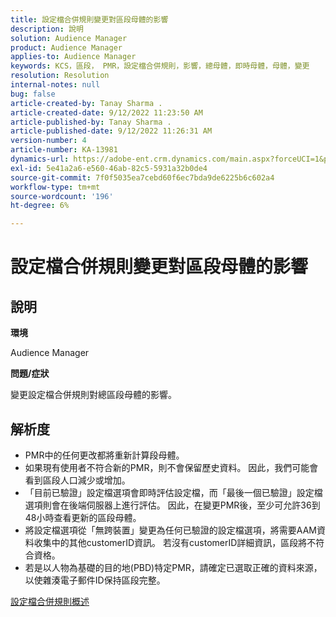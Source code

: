 ```yaml
---
title: 設定檔合併規則變更對區段母體的影響
description: 說明
solution: Audience Manager
product: Audience Manager
applies-to: Audience Manager
keywords: KCS，區段， PMR，設定檔合併規則，影響，總母體，即時母體，母體，變更
resolution: Resolution
internal-notes: null
bug: false
article-created-by: Tanay Sharma .
article-created-date: 9/12/2022 11:23:50 AM
article-published-by: Tanay Sharma .
article-published-date: 9/12/2022 11:26:31 AM
version-number: 4
article-number: KA-13981
dynamics-url: https://adobe-ent.crm.dynamics.com/main.aspx?forceUCI=1&pagetype=entityrecord&etn=knowledgearticle&id=02c0eb5d-8d32-ed11-9db1-002248086735
exl-id: 5e41a2a6-e560-46ab-82c5-5931a32b0de4
source-git-commit: 7f0f5035ea7cebd60f6ec7bda9de6225b6c602a4
workflow-type: tm+mt
source-wordcount: '196'
ht-degree: 6%

---
```


# 設定檔合併規則變更對區段母體的影響

## 說明


<b>環境</b>

Audience Manager



<b>問題/症狀</b>

變更設定檔合併規則對總區段母體的影響。


## 解析度


- PMR中的任何更改都將重新計算段母體。
- 如果現有使用者不符合新的PMR，則不會保留歷史資料。 因此，我們可能會看到區段人口減少或增加。
- 「目前已驗證」設定檔選項會即時評估設定檔，而「最後一個已驗證」設定檔選項則會在後端伺服器上進行評估。 因此，在變更PMR後，至少可允許36到48小時查看更新的區段母體。
- 將設定檔選項從「無跨裝置」變更為任何已驗證的設定檔選項，將需要AAM資料收集中的其他customerID資訊。 若沒有customerID詳細資訊，區段將不符合資格。
- 若是以人物為基礎的目的地(PBD)特定PMR，請確定已選取正確的資料來源，以使雜湊電子郵件ID保持區段完整。




[設定檔合併規則概述](https://experienceleague.adobe.com/docs/audience-manager/user-guide/features/profile-merge-rules/merge-rules-overview.html?lang=en)
